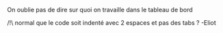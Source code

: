 On oublie pas de dire sur quoi on travaille dans le tableau de bord

/!\ normal que le code soit indenté avec 2 espaces et pas des tabs ? -Eliot
